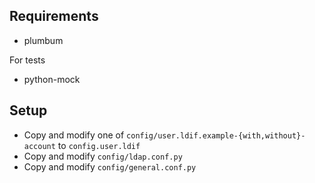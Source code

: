 Requirements
------------

  * plumbum

For tests

  * python-mock

Setup
-----

  * Copy and modify one of `config/user.ldif.example-{with,without}-account` to `config.user.ldif`
  * Copy and modify `config/ldap.conf.py`
  * Copy and modify `config/general.conf.py`
